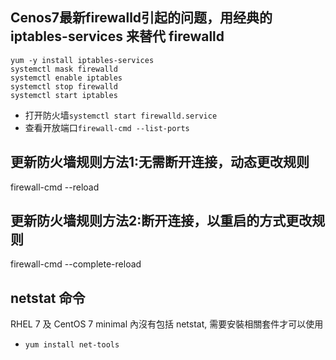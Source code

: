 ## Cenos7最新firewalld引起的问题，用经典的 iptables-services 来替代 firewalld
```
yum -y install iptables-services
systemctl mask firewalld
systemctl enable iptables
systemctl stop firewalld
systemctl start iptables
```

- 打开防火墙`systemctl start firewalld.service`
- 查看开放端口`firewall-cmd --list-ports`
## 更新防火墙规则方法1:无需断开连接，动态更改规则
firewall-cmd --reload
## 更新防火墙规则方法2:断开连接，以重启的方式更改规则
firewall-cmd --complete-reload


## netstat 命令
RHEL 7 及 CentOS 7 minimal 內沒有包括 netstat, 需要安裝相關套件才可以使用
- `yum install net-tools`